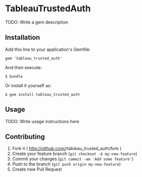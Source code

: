 # TableauTrustedAuth

TODO: Write a gem description

## Installation

Add this line to your application's Gemfile:

    gem 'tableau_trusted_auth'

And then execute:

    $ bundle

Or install it yourself as:

    $ gem install tableau_trusted_auth

## Usage

TODO: Write usage instructions here

## Contributing

1. Fork it ( http://github.com/<my-github-username>/tableau_trusted_auth/fork )
2. Create your feature branch (`git checkout -b my-new-feature`)
3. Commit your changes (`git commit -am 'Add some feature'`)
4. Push to the branch (`git push origin my-new-feature`)
5. Create new Pull Request
